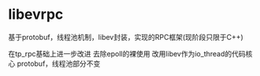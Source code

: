 # libevrpc
基于protobuf，线程池机制，libev封装，实现的RPC框架(现阶段只限于C++)

在tp_rpc基础上进一步改进 去除epoll的裸使用 改用libev作为io_thread的代码核心 protobuf，线程池部分不变
